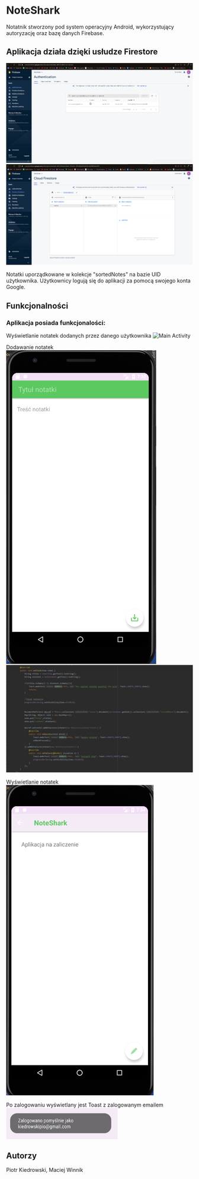# NoteShark

Notatnik stworzony pod system operacyjny Android, wykorzystujący autoryzację oraz bazę danych Firebase.

## Aplikacja działa dzięki usłudze Firestore 
![Autoryzacja Firestore](Screenshots/FirestoreAuth.png)
![Kolekcja Notatek](Screenshots/FirestoreCollections.png)

Notatki uporządkowane w kolekcje "sortedNotes" na bazie UID użytkownika.
Użytkownicy logują się do aplikacji za pomocą swojego konta Google.

## Funkcjonalności
### Aplikacja posiada funkcjonalości:
Wyświetlanie notatek dodanych przez danego użytkownika
![Main Activity](Screenshots/FMainActivity.png)


Dodawanie notatek
![Dodaj notatkę](Screenshots/AddNote.png)
![Kod dodający notatki](Screenshots/AddNoteCode.png)


Wyświetlanie notatek
![Wyświetlenie notatki](Screenshots/ShowNote.png)


Po zalogowaniu wyświetlany jest Toast z zalogowanym emailem
![Toast](Screenshots/ToastLogin.png)



## Autorzy
Piotr Kiedrowski, Maciej Winnik
